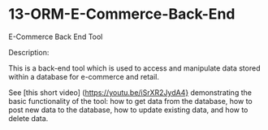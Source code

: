 # 13-ORM-E-Commerce-Back-End
E-Commerce Back End Tool

Description:

This is a back-end tool which is used to access and manipulate data stored within a database for e-commerce and retail. 

See [this short video] (https://youtu.be/iSrXR2JydA4} demonstrating the basic functionality of the tool: how to get data from the database, how to post new data to the database, how to update existing data, and how to delete data.
